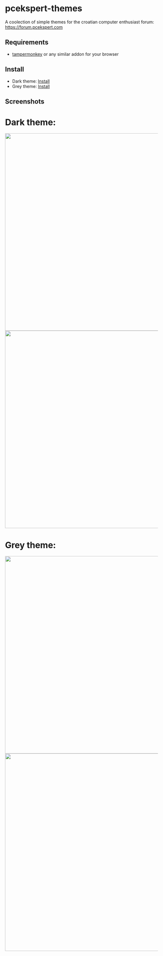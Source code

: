 # pcekspert-themes

A coolection of simple themes for the croatian computer enthusiast forum: https://forum.pcekspert.com

## Requirements
- [tampermonkey](https://github.com/Tampermonkey/tampermonkey) or any similar addon for your browser

## Install
- Dark theme: [Install](https://raw.githubusercontent.com/precla/pceskpert-themes/master/pcekspert_dark_theme.user.js)
- Grey theme: [Install](https://raw.githubusercontent.com/precla/pceskpert-themes/master/pcekspert_grey_theme.user.js)

## Screenshots

# Dark theme:
<img src="pce_index_page_dark.jpeg" width=650>

<img src="pce_topic_page_dark.jpeg" width=650>


# Grey theme:
<img src="pce_index_page_grey.jpeg" width=650>

<img src="pce_topic_page_grey.jpeg" width=650>
